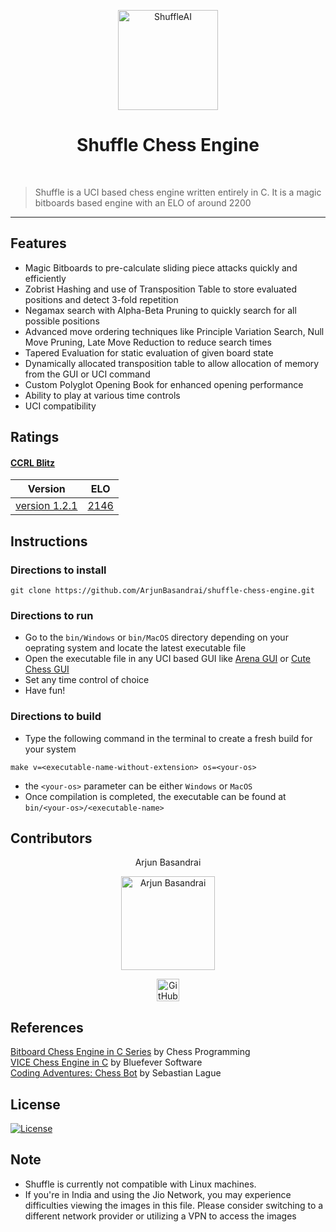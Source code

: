 <p align="center"><a href="https://github.com/ArjunBasandrai" target="_blank"><img src="assets/logo.png" width=160 title="ShuffleAI" alt="ShuffleAI"></a>
</p>

<h1 align="center"> Shuffle Chess Engine </h1>
<br/>

> Shuffle is a UCI based chess engine written entirely in C.
> It is a magic bitboards based engine with an ELO of around 2200

---

## Features
- Magic Bitboards to pre-calculate sliding piece attacks quickly and efficiently
- Zobrist Hashing and use of Transposition Table to store evaluated positions and detect 3-fold repetition
- Negamax search with Alpha-Beta Pruning to quickly search for all possible positions
- Advanced move ordering techniques like Principle Variation Search, Null Move Pruning, Late Move Reduction to reduce search times
- Tapered Evaluation for static evaluation of given board state
- Dynamically allocated transposition table to allow allocation of memory from the GUI or UCI command
- Custom Polyglot Opening Book for enhanced opening performance
- Ability to play at various time controls
- UCI compatibility

## Ratings

#### [CCRL Blitz](https://www.computerchess.org.uk/ccrl/404/)
| Version | ELO |
| :-----: | :-: |
| [version 1.2.1](https://github.com/ArjunBasandrai/shuffle-chess-engine/releases/tag/v1.2.1) | [2146](https://www.computerchess.org.uk/ccrl/404/cgi/engine_details.cgi?print=Details&each_game=1&eng=Shuffle%201.2.1%2064-bit#Shuffle_1_2_1_64-bit) |

## Instructions

### Directions to install

```
git clone https://github.com/ArjunBasandrai/shuffle-chess-engine.git
```

### Directions to run

- Go to the `bin/Windows` or `bin/MacOS` directory depending on your oeprating system and locate the latest executable file
- Open the executable file in any UCI based GUI like [Arena GUI](http://www.playwitharena.de/) or [Cute Chess GUI](https://cutechess.com/)
- Set any time control of choice
- Have fun!

### Directions to build

- Type the following command in the terminal to create a fresh build for your system
```
make v=<executable-name-without-extension> os=<your-os>
```
- the `<your-os>` parameter can be either `Windows` or `MacOS`
- Once compilation is completed, the executable can be found at `bin/<your-os>/<executable-name>`

## Contributors

<p align="center">Arjun Basandrai</p>
<p align="center">
  <img src = "https://avatars.githubusercontent.com/u/64721050?v=4" width="150" alt="Arjun Basandrai">
</p>
  <p align="center">
    <a href = "https://github.com/ArjunBasandrai">
      <img src = "http://www.iconninja.com/files/241/825/211/round-collaboration-social-github-code-circle-network-icon.svg" width="36" height = "36" alt="GitHub"/>
    </a>
  </p>

## References

[Bitboard Chess Engine in C Series](https://www.youtube.com/playlist?list=PLmN0neTso3Jxh8ZIylk74JpwfiWNI76Cs) by Chess Programming <br>
[VICE Chess Engine in C](https://www.youtube.com/watch?v=bGAfaepBco4&list=PLZ1QII7yudbc-Ky058TEaOstZHVbT-2hg) by Bluefever Software <br>
[Coding Adventures: Chess Bot](https://www.youtube.com/watch?v=U4ogK0MIzqk&t=1007s&pp=ygUWY2hlc3MgZW5naW5lIHNlYmFzdGlhbg%3D%3D) by Sebastian Lague

## License
[![License](http://img.shields.io/:license-mit-blue.svg?style=flat-square)](http://badges.mit-license.org)

## Note
- Shuffle is currently not compatible with Linux machines.
- If you're in India and using the Jio Network, you may experience difficulties viewing the images in this file. Please consider switching to a different network provider or utilizing a VPN to access the images

